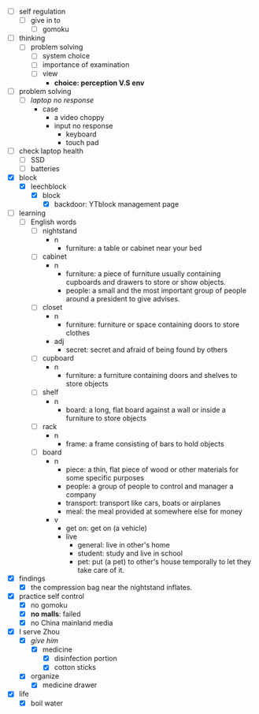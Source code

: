 - [ ] self regulation
    - [ ] give in to
        - [ ] gomoku
- [ ] thinking
    - [ ] problem solving
        - [ ] system choice
        - [ ] importance of examination
        - [ ] view
            - **choice: perception V.S env**
- [ ] problem solving
    - [ ] *laptop no response*
        - case
            - a video choppy
            - input no response
                - keyboard
                - touch pad
- [ ] check laptop health
    - [ ] SSD
    - [ ] batteries
- [x] block
    - [x] leechblock
        - [x] block
            - [x] backdoor: YTblock management page
- [ ] learning
    - [ ] English words
        - [ ] nightstand
            - n
                - furniture: a table or cabinet near your bed
        - [ ] cabinet
            - n
                - furniture: a piece of furniture usually containing cupboards and drawers to store or show objects.
                - people: a small and the most important group of people around a president to give advises.
        - [ ] closet
            - n
                - furniture: furniture or space containing doors to store clothes
            - adj
                - secret: secret and afraid of being found by others
        - [ ] cupboard
            - n
                - furniture: a furniture containing doors and shelves to store objects 
        - [ ] shelf
            - n
                - board: a long, flat board against a wall or inside a furniture to store objects
        - [ ] rack
            - n
                - frame: a frame consisting of bars to hold objects
        - [ ] board
            - n
                - piece: a thin, flat piece of wood or other materials for some specific purposes
                - people: a group of people to control and manager a company
                - transport: transport like cars, boats or airplanes
                - meal: the meal provided at somewhere else for money
            - v
                - get on: get on (a vehicle)
                - live
                    - general: live in other's home
                    - student: study and live in school
                    - pet: put (a pet) to other's house temporally to let they take care of it.
- [x] findings
    - [x] the compression bag near the nightstand inflates.
- [x] practice self control
    - [x] no gomoku
    - [x] **no malls**: failed
    - [x] no China mainland media
- [x] I serve Zhou
    - [x] *give him*
        - [x] medicine
            - [x] disinfection portion
            - [x] cotton sticks
    - [x] organize
        - [x] medicine drawer
- [x] life
    - [x] boil water